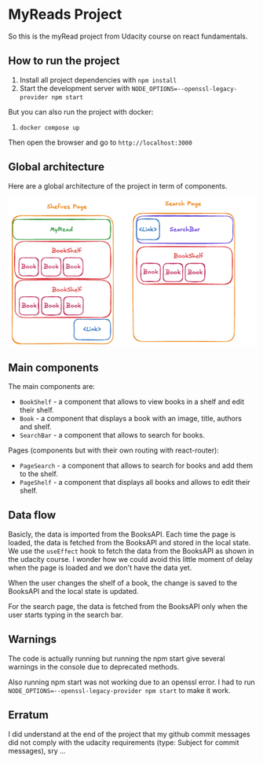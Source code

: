 # MyReads Project

So this is the myRead project from Udacity course on react fundamentals.

## How to run the project

1. Install all project dependencies with `npm install`
2. Start the development server with `NODE_OPTIONS=--openssl-legacy-provider npm start`

But you can also run the project with docker:

1. `docker compose up`

Then open the browser and go to `http://localhost:3000`

## Global architecture

Here are a global architecture of the project in term of components.

![Global architecture](images/global-architecture.png)

## Main components

The main components are:

- `BookShelf` - a component that allows to view books in a shelf and edit their shelf.
- `Book` - a component that displays a book with an image, title, authors and shelf.
- `SearchBar` - a component that allows to search for books.

Pages (components but with their own routing with react-router):

- `PageSearch` - a component that allows to search for books and add them to the shelf.
- `PageShelf` - a component that displays all books and allows to edit their shelf.

## Data flow

Basicly, the data is imported from the BooksAPI. Each time the page is loaded, the data is fetched from the BooksAPI and stored in the local state.
We use the `useEffect` hook to fetch the data from the BooksAPI as shown in the udacity course. I wonder how we could avoid this little moment of delay when the page is loaded and we don't have the data yet.

When the user changes the shelf of a book, the change is saved to the BooksAPI and the local state is updated.

For the search page, the data is fetched from the BooksAPI only when the user starts typing in the search bar.

## Warnings

The code is actually running but running the npm start give several warnings in the console due to deprecated methods.

Also running npm start was not working due to an openssl error. I had to run `NODE_OPTIONS=--openssl-legacy-provider npm start` to make it work.

## Erratum

I did understand at the end of the project that my github commit messages did not comply with the udacity requirements (type: Subject for commit messages), sry ...